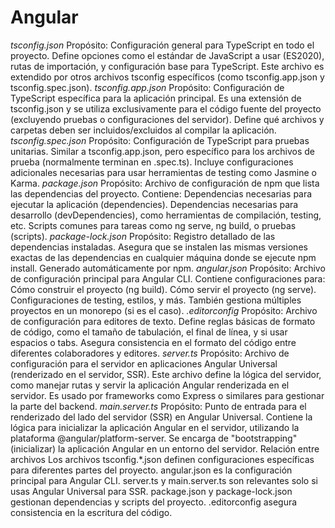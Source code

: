 # Angular

*tsconfig.json*
Propósito: Configuración general para TypeScript en todo el proyecto.
Define opciones como el estándar de JavaScript a usar (ES2020), rutas de importación, y configuración base para TypeScript.
Este archivo es extendido por otros archivos tsconfig específicos (como tsconfig.app.json y tsconfig.spec.json).
*tsconfig.app.json*
Propósito: Configuración de TypeScript específica para la aplicación principal.
Es una extensión de tsconfig.json y se utiliza exclusivamente para el código fuente del proyecto (excluyendo pruebas o configuraciones del servidor).
Define qué archivos y carpetas deben ser incluidos/excluidos al compilar la aplicación.
*tsconfig.spec.json*
Propósito: Configuración de TypeScript para pruebas unitarias.
Similar a tsconfig.app.json, pero específico para los archivos de prueba (normalmente terminan en .spec.ts).
Incluye configuraciones adicionales necesarias para usar herramientas de testing como Jasmine o Karma.
*package.json*
Propósito: Archivo de configuración de npm que lista las dependencias del proyecto.
Contiene:
Dependencias necesarias para ejecutar la aplicación (dependencies).
Dependencias necesarias para desarrollo (devDependencies), como herramientas de compilación, testing, etc.
Scripts comunes para tareas como ng serve, ng build, o pruebas (scripts).
*package-lock.json*
Propósito: Registro detallado de las dependencias instaladas.
Asegura que se instalen las mismas versiones exactas de las dependencias en cualquier máquina donde se ejecute npm install.
Generado automáticamente por npm.
*angular.json*
Propósito: Archivo de configuración principal para Angular CLI.
Contiene configuraciones para:
Cómo construir el proyecto (ng build).
Cómo servir el proyecto (ng serve).
Configuraciones de testing, estilos, y más.
También gestiona múltiples proyectos en un monorepo (si es el caso).
*.editorconfig*
Propósito: Archivo de configuración para editores de texto.
Define reglas básicas de formato de código, como el tamaño de tabulación, el final de línea, y si usar espacios o tabs.
Asegura consistencia en el formato del código entre diferentes colaboradores y editores.
*server.ts*
Propósito: Archivo de configuración para el servidor en aplicaciones Angular Universal (renderizado en el servidor, SSR).
Este archivo define la lógica del servidor, como manejar rutas y servir la aplicación Angular renderizada en el servidor.
Es usado por frameworks como Express o similares para gestionar la parte del backend.
*main.server.ts*
Propósito: Punto de entrada para el renderizado del lado del servidor (SSR) en Angular Universal.
Contiene la lógica para inicializar la aplicación Angular en el servidor, utilizando la plataforma @angular/platform-server.
Se encarga de "bootstrapping" (inicializar) la aplicación Angular en un entorno del servidor.
Relación entre archivos
Los archivos tsconfig.*.json definen configuraciones específicas para diferentes partes del proyecto.
angular.json es la configuración principal para Angular CLI.
server.ts y main.server.ts son relevantes solo si usas Angular Universal para SSR.
package.json y package-lock.json gestionan dependencias y scripts del proyecto.
.editorconfig asegura consistencia en la escritura del código.
